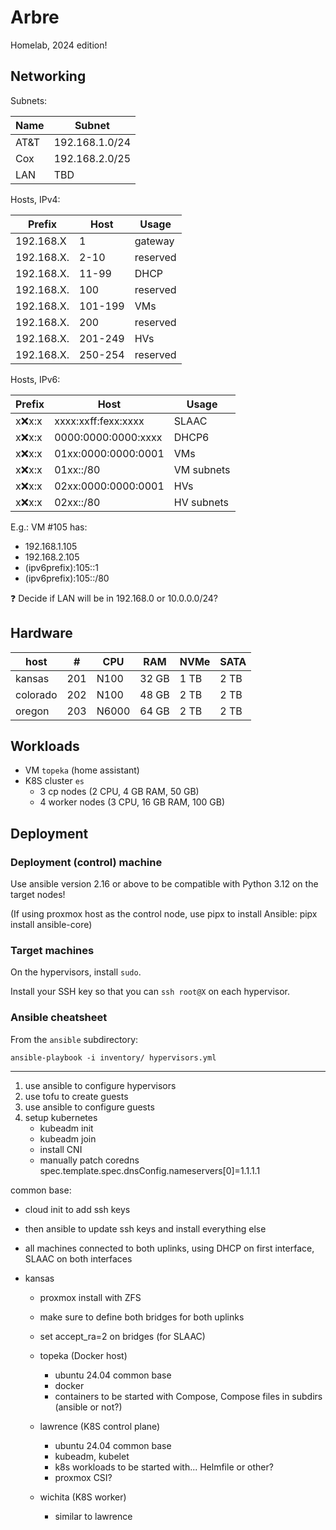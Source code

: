 # Arbre

Homelab, 2024 edition!

## Networking

Subnets:

| Name | Subnet         |
|------|----------------|
| AT&T | 192.168.1.0/24 |
| Cox  | 192.168.2.0/25 |
| LAN  | TBD            |

Hosts, IPv4:

| Prefix    | Host    | Usage    |
|-----------|---------|----------|
| 192.168.X | 1       | gateway  |
| 192.168.X.| 2-10    | reserved |
| 192.168.X.| 11-99   | DHCP     |
| 192.168.X.| 100     | reserved |
| 192.168.X.| 101-199 | VMs      |
| 192.168.X.| 200     | reserved |
| 192.168.X.| 201-249 | HVs      |
| 192.168.X.| 250-254 | reserved |

Hosts, IPv6:

| Prefix  | Host                | Usage      |
|---------|---------------------|------------|
| x:x:x:x | xxxx:xxff:fexx:xxxx | SLAAC      |
| x:x:x:x | 0000:0000:0000:xxxx | DHCP6      |
| x:x:x:x | 01xx:0000:0000:0001 | VMs        |
| x:x:x:x | 01xx::/80           | VM subnets |
| x:x:x:x | 02xx:0000:0000:0001 | HVs        |
| x:x:x:x | 02xx::/80           | HV subnets |

E.g.: VM #105 has:
- 192.168.1.105
- 192.168.2.105
- (ipv6prefix):105::1
- (ipv6prefix):105::/80

❓ Decide if LAN will be in 192.168.0 or 10.0.0.0/24?

## Hardware

| host     | #   | CPU   | RAM   | NVMe | SATA |
|----------|-----|-------|-------|------|------|
| kansas   | 201 | N100  | 32 GB | 1 TB | 2 TB |
| colorado | 202 | N100  | 48 GB | 2 TB | 2 TB |
| oregon   | 203 | N6000 | 64 GB | 2 TB | 2 TB |

## Workloads

- VM `topeka` (home assistant)
- K8S cluster `es`
  - 3 cp nodes (2 CPU, 4 GB RAM, 50 GB)
  - 4 worker nodes (3 CPU, 16 GB RAM, 100 GB)

## Deployment

### Deployment (control) machine

Use ansible version 2.16 or above to be compatible with Python 3.12 on the target nodes!

(If using proxmox host as the control node, use pipx to install Ansible: pipx install ansible-core)

### Target machines

On the hypervisors, install `sudo`.

Install your SSH key so that you can `ssh root@X` on each hypervisor.

### Ansible cheatsheet

From the `ansible` subdirectory:

```
ansible-playbook -i inventory/ hypervisors.yml
```

---

1) use ansible to configure hypervisors
2) use tofu to create guests
3) use ansible to configure guests
4) setup kubernetes
    - kubeadm init
    - kubeadm join
    - install CNI
    - manually patch coredns spec.template.spec.dnsConfig.nameservers[0]=1.1.1.1

common base:
- cloud init to add ssh keys
- then ansible to update ssh keys and install everything else
- all machines connected to both uplinks, using DHCP on first interface, SLAAC on both interfaces

- kansas
  - proxmox install with ZFS
  - make sure to define both bridges for both uplinks
  - set accept_ra=2 on bridges (for SLAAC)

  - topeka (Docker host)
    - ubuntu 24.04 common base
    - docker
    - containers to be started with Compose, Compose files in subdirs (ansible or not?)
  - lawrence (K8S control plane)
    - ubuntu 24.04 common base
    - kubeadm, kubelet
    - k8s workloads to be started with... Helmfile or other?
    - proxmox CSI?
  - wichita (K8S worker)
    - similar to lawrence

